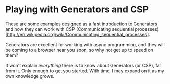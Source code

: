 # Playing with Generators and CSP

These are some examples designed as a fast introduction to Generators and how
they can work with CSP (Communicating sequential
processes)[http://en.wikipedia.org/wiki/Communicating_sequential_processes].

Generators are excellent for working with async programming, and they will be
coming to a browser near you soon, so why not get up to speed on them?

It won't explain *everything* there is to know about Generators (or CSP), far
from it. Only enough to get you started. With time, I may expand on it as my
own knowledge grows.

